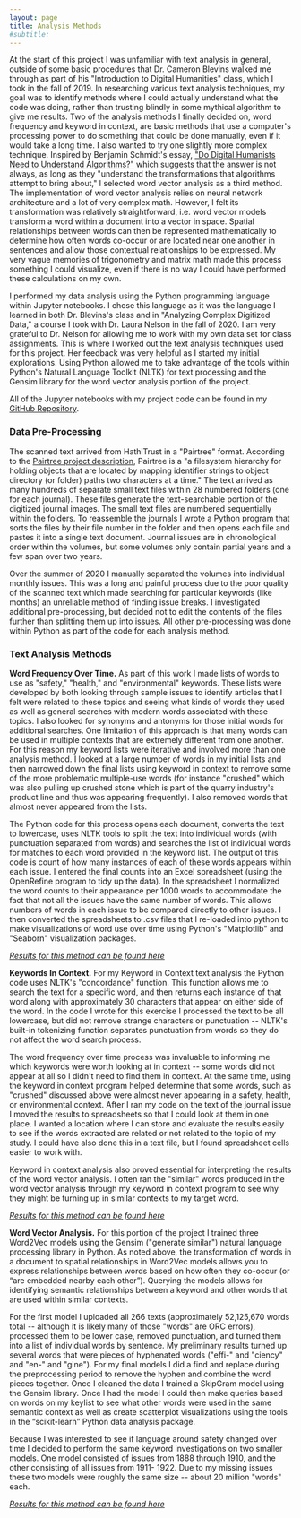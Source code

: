 ```yaml
---
layout: page
title: Analysis Methods
#subtitle: 
---
```


At the start of this project I was unfamiliar with text analysis in general, outside of some basic procedures that Dr. Cameron Blevins walked me through as part of his "Introduction to Digital Humanities" class, which I took in the fall of 2019. In researching various text analysis techniques, my goal was to identify methods where I could actually understand what the code was doing, rather than trusting blindly in some mythical algorithm to give me results. Two of the analysis methods I finally decided on, word frequency and keyword in context, are basic methods that use a computer's processing power to do something that could be done manually, even if it would take a long time. I also wanted to try one slightly more complex technique. Inspired by Benjamin Schmidt's essay, ["Do Digital Humanists Need to Understand Algorithms?"](https://dhdebates.gc.cuny.edu/read/untitled/section/557c453b-4abb-48ce-8c38-a77e24d3f0bd#ch48) which suggests that the answer is not always, as long as they "understand the transformations that algorithms attempt to bring about," I selected word vector analysis as a third method. The implementation of word vector analysis relies on neural network architecture and a lot of very complex math. However, I felt its transformation was relatively straightforward, i.e. word vector models transform a word within a document into a vector in space. Spatial relationships between words can then be represented mathematically to determine how often words co-occur or are located near one another in sentences and allow those contextual relationships to be expressed. My very vague memories of trigonometry and matrix math made this process something I could visualize, even if there is no way I could have performed these calculations on my own.

I performed my data analysis using the Python programming language within Jupyter notebooks. I chose this language as it was the language I learned in both Dr. Blevins's class and in "Analyzing Complex Digitized Data," a course I took with Dr. Laura Nelson in the fall of 2020. I am very grateful to Dr. Nelson for allowing me to work with my own data set for class assignments. This is where I worked out the text analysis techniques used for this project. Her feedback was very helpful as I started my initial explorations. Using Python allowed me to take advantage of the tools within Python's Natural Language Toolkit (NLTK) for text processing and the Gensim library for the word vector analysis portion of the project.


All of the Jupyter notebooks with my project code can be found in my [GitHub Repository](https://github.com/stonejournal/stonejournal_notebooks).

### Data Pre-Processing
 
The scanned text arrived from HathiTrust in a "Pairtree" format. According to the [Pairtree project description](https://pypi.org/project/Pairtree/), Pairtree is a "a filesystem hierarchy for holding objects that are located by mapping identifier strings to object directory (or folder) paths two characters at a time." The text arrived as many hundreds of separate small text files within 28 numbered folders (one for each journal). These files generate the text-searchable portion of the digitized journal images. The small text files are numbered sequentially within the folders. To reassemble the journals I wrote a Python program that sorts the files by their file number in the folder and then opens each file and pastes it into a single text document. Journal issues are in chronological order within the volumes, but some volumes only contain partial years and a few span over two years.
 
Over the summer of 2020 I manually separated the volumes into individual monthly issues. This was a long and painful process due to the poor quality of the scanned text which made searching for particular keywords (like months) an unreliable method of finding issue breaks. I investigated additional pre-processing, but decided not to edit the contents of the files further than splitting them up into issues. All other pre-processing was done within Python as part of the code for each analysis method.

### Text Analysis Methods

**Word Frequency Over Time.**
As part of this work I made lists of words to use as "safety," "health," and "environmental" keywords. These lists were developed by both looking through sample issues to identify articles that I felt were related to these topics and seeing what kinds of words they used as well as general searches with modern words associated with these topics. I also looked for synonyms and antonyms for those initial words for additional searches. One limitation of this approach is that many words can be used in multiple contexts that are extremely different from one another. For this reason my keyword lists were iterative and involved more than one analysis method. I looked at a large number of words in my initial lists and then narrowed down the final lists using keyword in context to remove some of the more problematic multiple-use words (for instance "crushed" which was also pulling up crushed stone which is part of the quarry industry's product line and thus was appearing frequently). I also removed words that almost never appeared from the lists.

The Python code for this process opens each document, converts the text to lowercase, uses NLTK tools to split the text into individual words (with punctuation separated from words) and searches the list of individual words for matches to each word provided in the keyword list. The output of this code is count of how many instances of each of these words appears within each issue. I entered the final counts into an Excel spreadsheet (using the OpenRefine program to tidy up the data). In the spreadsheet I normalized the word counts to their appearance per 1000 words to accommodate the fact that not all the issues have the same number of words. This allows numbers of words in each issue to be compared directly to other issues. I then converted the spreadsheets to .csv files that I re-loaded into python to make visualizations of word use over time using Python's "Matplotlib" and "Seaborn" visualization packages. 

*[Results for this method can be found here](https://alsven.github.io/reswordfreq/)*

**Keywords In Context.**
For my Keyword in Context text analysis the Python code uses NLTK's "concordance" function. This function allows me to search the text for a specific word, and then returns each instance of that word along with approximately 30 characters that appear on either side of the word. In the code I wrote for this exercise I processed the text to be all lowercase, but did not remove strange characters or punctuation -- NLTK's built-in tokenizing function separates punctuation from words so they do not affect the word search process.

The word frequency over time process was invaluable to informing me which keywords were worth looking at in context -- some words did not appear at all so I didn't need to find them in context. At the same time, using the keyword in context program helped determine that some words, such as "crushed" discussed above were almost never appearing in a safety, health, or environmental context. After I ran my code on the text of the journal issue I moved the results to spreadsheets so that I could look at them in one place. I wanted a location where I can store and evaluate the results easily to see if the words extracted are related or not related to the topic of my study.  I could have also done this in a text file, but I found spreadsheet cells easier to work with.

Keyword in context analysis also proved essential for interpreting the results of the word vector analysis. I often ran the "similar" words produced in the word vector analysis through my keyword in context program to see why they might be turning up in similar contexts to my target word.

*[Results for this method can be found here](https://alsven.github.io/reskeywords/)*

**Word Vector Analysis.**
For this portion of the project I trained three Word2Vec models using the Gensim ("generate similar") natural language processing library in Python. As noted above, the transformation of words in a document to spatial relationships in Word2Vec models allows you to express relationships between words based on how often they co-occur (or “are embedded nearby each other”). Querying the models allows for identifying semantic relationships between a keyword and other words that are used within similar contexts.

For the first model I uploaded all 266 texts (approximately 52,125,670 words total -- although it is likely many of those "words" are ORC errors), processed them to be lower case, removed punctuation, and turned them into a list of individual words by sentence.  My preliminary results turned up several words that were pieces of hyphenated words ("effi-" and "ciency" and "en-" and "gine"). For my final models I did a find and replace during the preprocessing period to remove the hyphen and combine the word pieces together. Once I cleaned the data I trained a SkipGram model using the Gensim library. Once I had the model I could then make queries based on words on my keylist to see what other words were used in the same semantic context as well as create scatterplot visualizations using the tools in the “scikit-learn” Python data analysis package.

Because I was interested to see if language around safety changed over time I decided to perform the same keyword investigations on two smaller models. One model consisted of issues from 1888 through 1910, and the other consisting of all issues from 1911- 1922. Due to my missing issues these two models were roughly the same size -- about 20 million "words" each.

*[Results for this method can be found here](https://alsven.github.io/reswordvec/)*